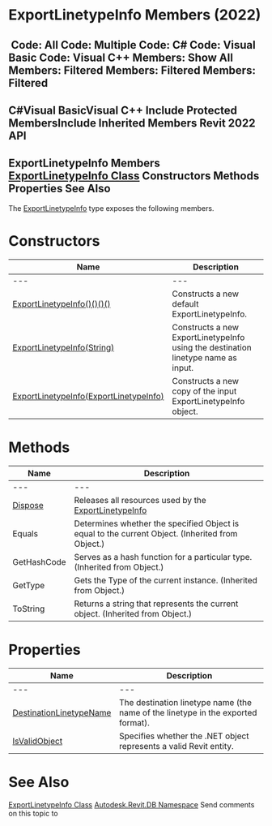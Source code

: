 # ExportLinetypeInfo Members (2022)

﻿
 Code: All Code: Multiple Code: C# Code: Visual Basic Code: Visual C++  Members: Show All Members: Filtered Members: Filtered Members: Filtered   
---  
C#Visual BasicVisual C++
Include Protected MembersInclude Inherited Members
Revit 2022 API  
---  
ExportLinetypeInfo Members  
[ExportLinetypeInfo Class](f7ae5495-2fe3-02be-a803-873ab4b97aa6.md "ExportLinetypeInfo Class") Constructors Methods Properties See Also  
---  
The [ExportLinetypeInfo](f7ae5495-2fe3-02be-a803-873ab4b97aa6.md "ExportLinetypeInfo Class") type exposes the following members.
# Constructors
| Name | Description |
| --- | --- |
| --- | --- | --- |
| [ExportLinetypeInfo()()()()](0c0b01db-d1cb-0754-b469-f6290b36b75b.md "ExportLinetypeInfo Constructor") | Constructs a new default ExportLinetypeInfo. |
| [ExportLinetypeInfo(String)](c3c3c952-94f6-1a5a-c11e-b5fe8c2adf76.md "ExportLinetypeInfo Constructor \(String\)") | Constructs a new ExportLinetypeInfo using the destination linetype name as input. |
| [ExportLinetypeInfo(ExportLinetypeInfo)](2c8ce5bc-4419-63c7-6c96-b5b55aadfd01.md "ExportLinetypeInfo Constructor \(ExportLinetypeInfo\)") | Constructs a new copy of the input ExportLinetypeInfo object. |

# Methods
| Name | Description |
| --- | --- |
| --- | --- | --- |
| [Dispose](1ca76e40-eb94-6909-6b7d-ef05b9f958bd.md "Dispose Method") | Releases all resources used by the [ExportLinetypeInfo](f7ae5495-2fe3-02be-a803-873ab4b97aa6.md "ExportLinetypeInfo Class") |
| Equals | Determines whether the specified Object is equal to the current Object. (Inherited from Object.) |
| GetHashCode | Serves as a hash function for a particular type.  (Inherited from Object.) |
| GetType | Gets the Type of the current instance. (Inherited from Object.) |
| ToString | Returns a string that represents the current object. (Inherited from Object.) |

# Properties
| Name | Description |
| --- | --- |
| --- | --- | --- |
| [DestinationLinetypeName](4b9ec47b-a645-b543-2708-bde780036b16.md "DestinationLinetypeName Property") | The destination linetype name (the name of the linetype in the exported format). |
| [IsValidObject](51c00890-1128-1992-3e87-d17e1ce773be.md "IsValidObject Property") | Specifies whether the .NET object represents a valid Revit entity. |

# See Also
[ExportLinetypeInfo Class](f7ae5495-2fe3-02be-a803-873ab4b97aa6.md "ExportLinetypeInfo Class")
[Autodesk.Revit.DB Namespace](87546ba7-461b-c646-cbb1-2cb8f5bff8b2.md "Autodesk.Revit.DB Namespace")
Send comments on this topic to 